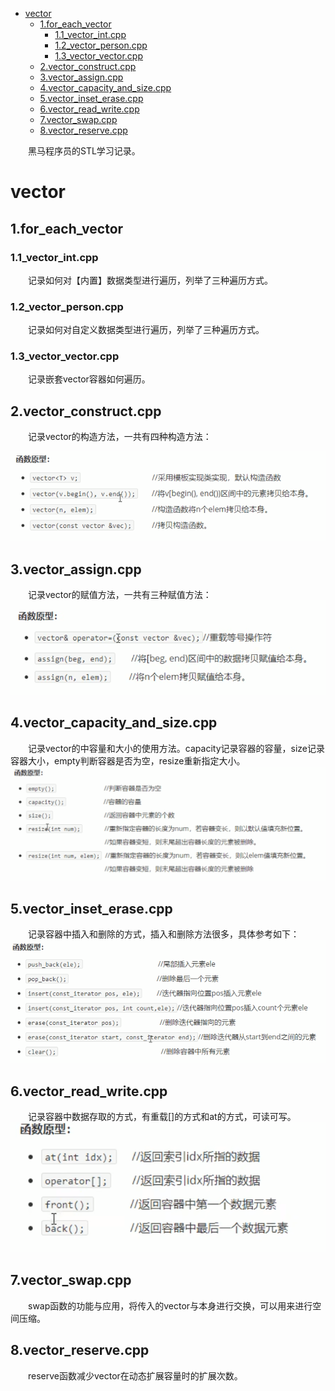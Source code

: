 - [vector](#vector)
  - [1.for\_each\_vector](#1for_each_vector)
    - [1.1\_vector\_int.cpp](#11_vector_intcpp)
    - [1.2\_vector\_person.cpp](#12_vector_personcpp)
    - [1.3\_vector\_vector.cpp](#13_vector_vectorcpp)
  - [2.vector\_construct.cpp](#2vector_constructcpp)
  - [3.vector\_assign.cpp](#3vector_assigncpp)
  - [4.vector\_capacity\_and\_size.cpp](#4vector_capacity_and_sizecpp)
  - [5.vector\_inset\_erase.cpp](#5vector_inset_erasecpp)
  - [6.vector\_read\_write.cpp](#6vector_read_writecpp)
  - [7.vector\_swap.cpp](#7vector_swapcpp)
  - [8.vector\_reserve.cpp](#8vector_reservecpp)

&emsp;&emsp;黑马程序员的STL学习记录。

# vector

## 1.for_each_vector
### 1.1_vector_int.cpp

&emsp;&emsp;记录如何对【内置】数据类型进行遍历，列举了三种遍历方式。

### 1.2_vector_person.cpp

&emsp;&emsp;记录如何对自定义数据类型进行遍历，列举了三种遍历方式。

### 1.3_vector_vector.cpp

&emsp;&emsp;记录嵌套vector容器如何遍历。

## 2.vector_construct.cpp

&emsp;&emsp;记录vector的构造方法，一共有四种构造方法：

![Image test](./pic/vector_2.png)

## 3.vector_assign.cpp

&emsp;&emsp;记录vector的赋值方法，一共有三种赋值方法：
![Image test](./pic/vector_3.png)

## 4.vector_capacity_and_size.cpp

&emsp;&emsp;记录vector的中容量和大小的使用方法。capacity记录容器的容量，size记录容器大小，empty判断容器是否为空，resize重新指定大小。
![Image test](./pic/vector_4.png)

## 5.vector_inset_erase.cpp

&emsp;&emsp;记录容器中插入和删除的方式，插入和删除方法很多，具体参考如下：
![Image test](./pic/vector_5.png)

## 6.vector_read_write.cpp

&emsp;&emsp;记录容器中数据存取的方式，有重载[]的方式和at的方式，可读可写。
![Image test](./pic/vector_6.png)

## 7.vector_swap.cpp

&emsp;&emsp;swap函数的功能与应用，将传入的vector与本身进行交换，可以用来进行空间压缩。

## 8.vector_reserve.cpp

&emsp;&emsp;reserve函数减少vector在动态扩展容量时的扩展次数。
